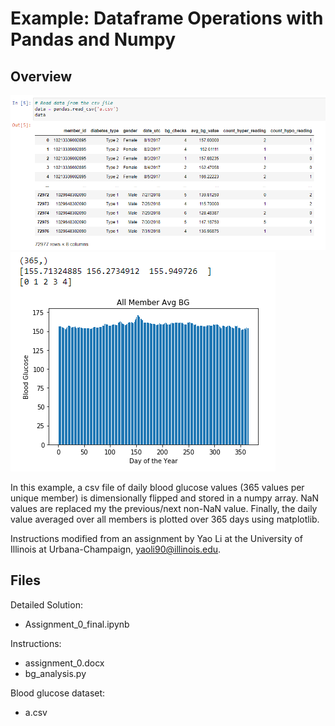 # Example: Dataframe Operations with Pandas and Numpy

## Overview

![](./csv-readout.png)
![](./all-member-avg-bg.png)

In this example, a csv file of daily blood glucose values (365 values per unique member) is dimensionally flipped and stored in a numpy array. NaN values are replaced my the previous/next non-NaN value. Finally, the daily value averaged over all members is plotted over 365 days using matplotlib. 

Instructions modified from an assignment by Yao Li at the University of Illinois at Urbana-Champaign, yaoli90@illinois.edu.

## Files

Detailed Solution:
- Assignment_0_final.ipynb

Instructions: 
- assignment_0.docx
- bg_analysis.py

Blood glucose dataset:
- a.csv

 



